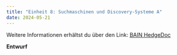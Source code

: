 ```yaml
---
title: "Einheit 8: Suchmaschinen und Discovery-Systeme A"
date: 2024-05-21
---
```

Weitere Informationen erhältst du über den Link: 
<a href="https://pad.gwdg.de/HW9D520ORJu79RoIEueNCw#">BAIN HedgeDoc</a>

**Entwurf**
